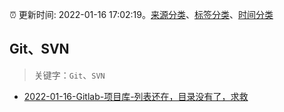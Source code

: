 :alarm_clock: 更新时间: 2022-01-16 17:02:19。[来源分类](../README.md)、[标签分类](../TAGS.md)、[时间分类](../TIMELINE.md)

## Git、SVN


> 关键字：`Git`、`SVN`



- [2022-01-16-Gitlab-项目库-列表还在，目录没有了，求救](https://www.v2ex.com/t/828594) 